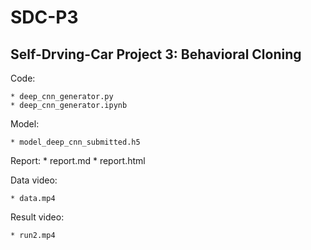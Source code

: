# SDC-P3
Self-Drving-Car Project 3: Behavioral Cloning
----------------------------------------------

Code:

    * deep_cnn_generator.py
    * deep_cnn_generator.ipynb

Model:

    * model_deep_cnn_submitted.h5

Report:
    * report.md
    * report.html

Data video:

    * data.mp4

Result video:

    * run2.mp4    

